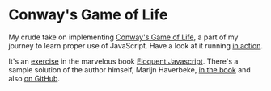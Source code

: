 # Conway's Game of Life

My crude take on implementing [Conway's Game of
Life](https://en.wikipedia.org/wiki/Conway%27s_Game_of_Life), a part of my
journey to learn proper use of JavaScript. Have a look at it running [in
action](http://home.anothernode.com/conway).

It's an [exercise](http://eloquentjavascript.net/18_http.html#i_XyKQVmCbTN) in
the marvelous book [Eloquent Javascript](http://eloquentjavascript.net). There's
a sample solution of the author himself, Marijn Haverbeke, [in the
book](http://eloquentjavascript.net/code/#18.3) and also [on
GitHub](https://github.com/marijnh/Eloquent-JavaScript/blob/master/code/solutions/18_3_conways_game_of_life.html).